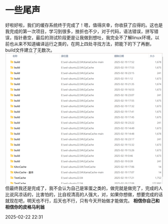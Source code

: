# 一些尾声
好啦好啦，我们的缓存系统终于完成了！嗯，值得庆幸，你收获了应得的。这也是我完成的第一次项目，学习到很多，挫折也不少，对于代码，语法错误，拼写错误，指针悬空，最后的测试阶段更是让我做到想吐，我完全不了解linux环境，以前也从来不知道编译运行之类的，在网上四处寻找方法，把能下的下了再删，build文件建立了无数次。
![屏幕截图 2025-02-21 100109](vx_images/374284866374086.png)
但最终我还是完成了，我不会认为自己是笨蛋之类的，做完就是做完了，完成的人比说风凉话的，比害怕的，比自视清高的人强大，对，如果你想做，想要完成的话就现在吧，明天也不行，后天也不行，只有今天开始做才能做完。
**相信你自己和相信你的皮格马利翁**

2025-02-22 22:31